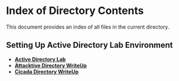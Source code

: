 # **Index of Directory Contents**

This document provides an index of all files in the current directory.

## **Setting Up Active Directory Lab Environment**

- [**Active Directory Lab**](https://github.com/Mmo-kali/write-ups/blob/main/ActiveDirectory/ActiveDirectoryLab.pdf)
- [**Attacktive Directory WriteUp**](https://github.com/Mmo-kali/write-ups/blob/main/ActiveDirectory/976fe1f8-ccef-40ef-80c6-83f8f555a550_Attacktive_Directory_Mm0.pdf)
- [**Cicada Directory WriteUp**](https://github.com/Mmo-kali/write-ups/blob/main/ActiveDirectory/HackTheBox-Cicada.pdf)
  
